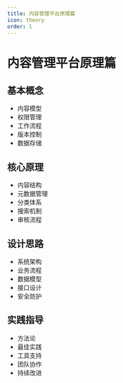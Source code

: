 ```yaml
---
title: 内容管理平台原理篇
icon: theory
order: 1
---
```


# 内容管理平台原理篇

## 基本概念
- 内容模型
- 权限管理
- 工作流程
- 版本控制
- 数据存储

## 核心原理
- 内容结构
- 元数据管理
- 分类体系
- 搜索机制
- 审核流程

## 设计思路
- 系统架构
- 业务流程
- 数据模型
- 接口设计
- 安全防护

## 实践指导
- 方法论
- 最佳实践
- 工具支持
- 团队协作
- 持续改进
